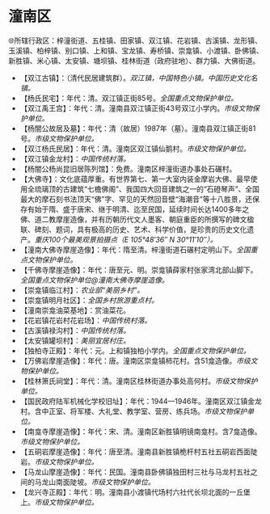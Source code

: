 # 潼南区  
🌐所辖行政区：梓潼街道、五桂镇、田家镇、双江镇、花岩镇、古溪镇、龙形镇、玉溪镇、柏梓镇、别口镇、上和镇、宝龙镇、寿桥镇、崇龛镇、小渡镇、卧佛镇、新胜镇、米心镇、太安镇、塘坝镇、桂林街道（政府驻地）、群力镇、大佛街道。  
  
* 【双江古镇】：（清代民居建筑群）。*双江镇，中国特色小镇。中国历史文化名镇。*
* 【杨氏民宅】：年代：清。双江镇正街85号。*全国重点文物保护单位。*
* 【双江禹王宫】：年代：清。潼南县双江镇正街43号双江小学内。*市级文物保护单位。*  
* 【杨闇公故居及墓】：年代：清（故居）1987年（墓）。潼南县双江镇正街81号。*市级文物保护单位。*  
* 【双江杨氏民居】：年代：清。潼南区双江镇仙鹅村。*市级文物保护单位。*  
* 【双江镇金龙村】：*中国传统村落。*
* 【杨闇公杨尚昆旧居陈列馆】：免费。潼南区梓潼街道办事处石碾村。
* 【大佛寺】：文化底蕴厚重。有世界第七、第一大室内装金摩岩大佛、最早使用全琉璃顶的古建筑“七檐佛阁”、我国四大回音建筑之一的“石磴琴声”、全国最大的摩石刻书法顶天“佛”字、罕见的天然回音壁“海潮音”等十八胜景，还保存有始于隋、盛于唐宋、继于明清、迄至民国，延续时间长达1400多年之佛、道二教摩崖造像，并有历朝历代文人墨客、朝庭重臣的所撰写的碑文楹联、碑刻、题词，具有极高的历史、艺术、科学价值，是珍贵的历史文化遗产。*重庆100个最美观景拍摄点（E 105°48′36″ N 30°11′10″）。*
* 【潼南大佛寺摩崖造像】：年代：隋至清。梓潼街道石碾村定明山下。*全国重点文物保护单位。*
* 【千佛寺摩崖造像】：年代：唐至元、明。崇龛镇薛家村张家湾北部山脚下。*全国重点文物保护单位@潼南大佛寺摩崖造像。*
* 【崇龛镇临江村】：*农业部“美丽乡村”。*
* 【崇龛镇明月社区】：*全国乡村旅游重点村。*
* 【潼南崇龛油菜基地】：赏油菜花。
* 【花岩镇花岩村花岩场】：*中国传统村落。*
* 【古溪镇禄沟村】：*中国传统村落。*
* 【太安镇罐坝村】：*美丽宜居村庄。*
* 【独柏寺正殿】：年代：元。上和镇独柏小学内。*全国重点文物保护单位。*  
* 【万佛岩摩崖造像】：年代：唐。潼南区崇龛镇柿花村。含51龛造像。*市级文物保护单位。*  
* 【桂林箫氏祠堂】：年代：清。潼南区桂林街道办事处高何村。*市级文物保护单位。*  
* 【国民政府陆军机械化学校旧址】：年代：1944—1946年。潼南区双江镇金龙村。含中正室、将军楼、大礼堂、教学室、营房、练兵场。*市级文物保护单位。*  
* 【南龛寺摩崖造像】：年代：宋、清。潼南区新胜镇明镜南龛村。含7龛造像。*市级文物保护单位。*  
* 【五硐岩摩崖造像】：年代：唐至清。潼南县新胜镇桅杆村五社五硐岩西面陡岩。*市级文物保护单位。*    
* 【马龙山摩崖造像】：年代：民国。潼南县卧佛镇独田村三社与马龙村五社之间的马龙山南面陡坡。*市级文物保护单位。*  
* 【龙兴寺正殿】：年代：明。潼南县小渡镇代场村六社代长坝北面的一丘堡上。*市级文物保护单位。*  